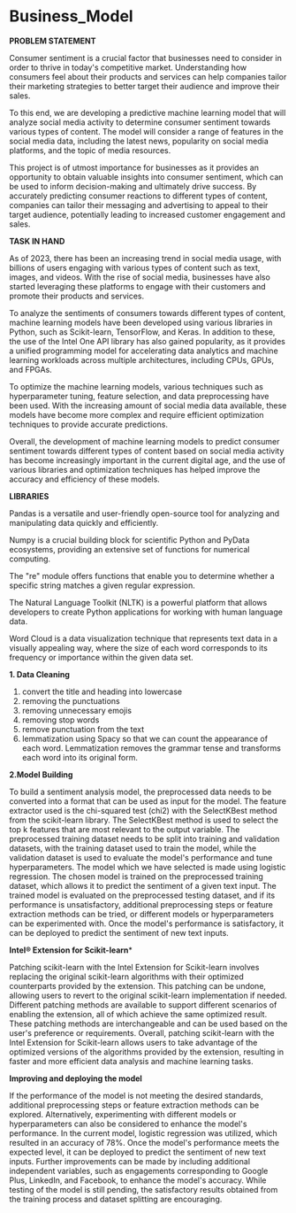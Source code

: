 # Business_Model
**PROBLEM STATEMENT**

Consumer sentiment is a crucial factor that businesses need to consider in order to thrive in today's competitive market. Understanding how consumers feel about their products and services can help companies tailor their marketing strategies to better target their audience and improve their sales.

To this end, we are developing a predictive machine learning model that will analyze social media activity to determine consumer sentiment towards various types of content. The model will consider a range of features in the social media data, including the latest news, popularity on social media platforms, and the topic of media resources.

This project is of utmost importance for businesses as it provides an opportunity to obtain valuable insights into consumer sentiment, which can be used to inform decision-making and ultimately drive success. By accurately predicting consumer reactions to different types of content, companies can tailor their messaging and advertising to appeal to their target audience, potentially leading to increased customer engagement and sales.

**TASK IN HAND**

As of 2023, there has been an increasing trend in social media usage, with billions of users engaging with various types of content such as text, images, and videos. With the rise of social media, businesses have also started leveraging these platforms to engage with their customers and promote their products and services.

To analyze the sentiments of consumers towards different types of content, machine learning models have been developed using various libraries in Python, such as Scikit-learn, TensorFlow, and Keras. In addition to these, the use of the Intel One API library has also gained popularity, as it provides a unified programming model for accelerating data analytics and machine learning workloads across multiple architectures, including CPUs, GPUs, and FPGAs.

To optimize the machine learning models, various techniques such as hyperparameter tuning, feature selection, and data preprocessing have been used. With the increasing amount of social media data available, these models have become more complex and require efficient optimization techniques to provide accurate predictions.

Overall, the development of machine learning models to predict consumer sentiment towards different types of content based on social media activity has become increasingly important in the current digital age, and the use of various libraries and optimization techniques has helped improve the accuracy and efficiency of these models.

**LIBRARIES**


Pandas is a versatile and user-friendly open-source tool for analyzing and manipulating data quickly and efficiently.

Numpy is a crucial building block for scientific Python and PyData ecosystems, providing an extensive set of functions for numerical computing.

The "re" module offers functions that enable you to determine whether a specific string matches a given regular expression.

The Natural Language Toolkit (NLTK) is a powerful platform that allows developers to create Python applications for working with human language data.

Word Cloud is a data visualization technique that represents text data in a visually appealing way, where the size of each word corresponds to its frequency or importance within the given data set.

**1. Data Cleaning**


1. convert the title and heading into lowercase
2. removing the punctuations
3. removing unnecessary emojis
4. removing stop words 
5. remove punctuation from the text
6. lemmatization using Spacy so that we can count the appearance of each word. Lemmatization removes the grammar tense and transforms each word into its original form.

**2.Model Building**


To build a sentiment analysis model, the preprocessed data needs to be converted into a format that can be used as input for the model.
 The feature extractor used is the chi-squared test (chi2) with the SelectKBest method from the scikit-learn library. The SelectKBest method is used to select the top k features that are most relevant to the output variable.
 The preprocessed training dataset needs to be split into training and validation datasets, with the training dataset used to train the model, while the validation dataset is used to evaluate the model's performance and tune hyperparameters. The model which we have selected is made using logistic regression. The chosen model is trained on the preprocessed training dataset, which allows it to predict the sentiment of a given text input.
 The trained model is evaluated on the preprocessed testing dataset, and if its performance is unsatisfactory, additional preprocessing steps or feature extraction methods can be tried, or different models or hyperparameters can be experimented with. 
Once the model's performance is satisfactory, it can be deployed to predict the sentiment of new text inputs.

**Intel® Extension for Scikit-learn***


Patching scikit-learn with the Intel Extension for Scikit-learn involves replacing the original scikit-learn algorithms with their optimized counterparts provided by the extension. This patching can be undone, allowing users to revert to the original scikit-learn implementation if needed.
Different patching methods are available to support different scenarios of enabling the extension, all of which achieve the same optimized result. These patching methods are interchangeable and can be used based on the user's preference or requirements.
Overall, patching scikit-learn with the Intel Extension for Scikit-learn allows users to take advantage of the optimized versions of the algorithms provided by the extension, resulting in faster and more efficient data analysis and machine learning tasks.

**Improving and deploying the model**


If the performance of the model is not meeting the desired standards, additional preprocessing steps or feature extraction methods can be explored. Alternatively, experimenting with different models or hyperparameters can also be considered to enhance the model's performance. In the current model, logistic regression was utilized, which resulted in an accuracy of 78%.
Once the model's performance meets the expected level, it can be deployed to predict the sentiment of new text inputs. Further improvements can be made by including additional independent variables, such as engagements corresponding to Google Plus, LinkedIn, and Facebook, to enhance the model's accuracy.
While testing of the model is still pending, the satisfactory results obtained from the training process and dataset splitting are encouraging.
